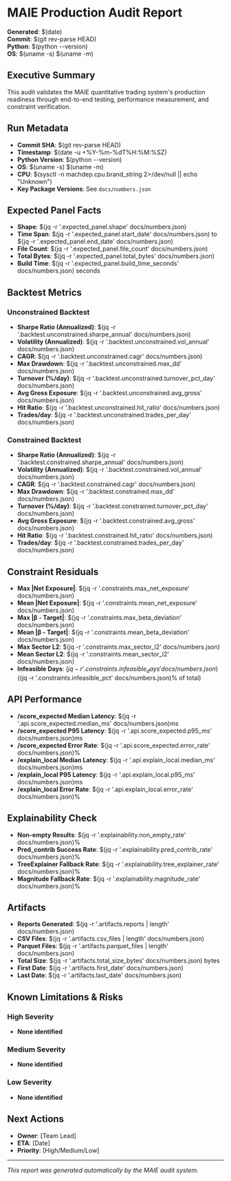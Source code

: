 # MAIE Production Audit Report

**Generated**: $(date)  
**Commit**: $(git rev-parse HEAD)  
**Python**: $(python --version)  
**OS**: $(uname -s) $(uname -m)  

## Executive Summary

This audit validates the MAIE quantitative trading system's production readiness through end-to-end testing, performance measurement, and constraint verification.

## Run Metadata

- **Commit SHA**: $(git rev-parse HEAD)
- **Timestamp**: $(date -u +%Y-%m-%dT%H:%M:%SZ)
- **Python Version**: $(python --version)
- **OS**: $(uname -s) $(uname -m)
- **CPU**: $(sysctl -n machdep.cpu.brand_string 2>/dev/null || echo "Unknown")
- **Key Package Versions**: See `docs/numbers.json`

## Expected Panel Facts

- **Shape**: $(jq -r '.expected_panel.shape' docs/numbers.json)
- **Time Span**: $(jq -r '.expected_panel.start_date' docs/numbers.json) to $(jq -r '.expected_panel.end_date' docs/numbers.json)
- **File Count**: $(jq -r '.expected_panel.file_count' docs/numbers.json)
- **Total Bytes**: $(jq -r '.expected_panel.total_bytes' docs/numbers.json)
- **Build Time**: $(jq -r '.expected_panel.build_time_seconds' docs/numbers.json) seconds

## Backtest Metrics

### Unconstrained Backtest
- **Sharpe Ratio (Annualized)**: $(jq -r '.backtest.unconstrained.sharpe_annual' docs/numbers.json)
- **Volatility (Annualized)**: $(jq -r '.backtest.unconstrained.vol_annual' docs/numbers.json)
- **CAGR**: $(jq -r '.backtest.unconstrained.cagr' docs/numbers.json)
- **Max Drawdown**: $(jq -r '.backtest.unconstrained.max_dd' docs/numbers.json)
- **Turnover (%/day)**: $(jq -r '.backtest.unconstrained.turnover_pct_day' docs/numbers.json)
- **Avg Gross Exposure**: $(jq -r '.backtest.unconstrained.avg_gross' docs/numbers.json)
- **Hit Ratio**: $(jq -r '.backtest.unconstrained.hit_ratio' docs/numbers.json)
- **Trades/day**: $(jq -r '.backtest.unconstrained.trades_per_day' docs/numbers.json)

### Constrained Backtest
- **Sharpe Ratio (Annualized)**: $(jq -r '.backtest.constrained.sharpe_annual' docs/numbers.json)
- **Volatility (Annualized)**: $(jq -r '.backtest.constrained.vol_annual' docs/numbers.json)
- **CAGR**: $(jq -r '.backtest.constrained.cagr' docs/numbers.json)
- **Max Drawdown**: $(jq -r '.backtest.constrained.max_dd' docs/numbers.json)
- **Turnover (%/day)**: $(jq -r '.backtest.constrained.turnover_pct_day' docs/numbers.json)
- **Avg Gross Exposure**: $(jq -r '.backtest.constrained.avg_gross' docs/numbers.json)
- **Hit Ratio**: $(jq -r '.backtest.constrained.hit_ratio' docs/numbers.json)
- **Trades/day**: $(jq -r '.backtest.constrained.trades_per_day' docs/numbers.json)

## Constraint Residuals

- **Max |Net Exposure|**: $(jq -r '.constraints.max_net_exposure' docs/numbers.json)
- **Mean |Net Exposure|**: $(jq -r '.constraints.mean_net_exposure' docs/numbers.json)
- **Max |β - Target|**: $(jq -r '.constraints.max_beta_deviation' docs/numbers.json)
- **Mean |β - Target|**: $(jq -r '.constraints.mean_beta_deviation' docs/numbers.json)
- **Max Sector L2**: $(jq -r '.constraints.max_sector_l2' docs/numbers.json)
- **Mean Sector L2**: $(jq -r '.constraints.mean_sector_l2' docs/numbers.json)
- **Infeasible Days**: $(jq -r '.constraints.infeasible_days' docs/numbers.json) ($(jq -r '.constraints.infeasible_pct' docs/numbers.json)% of total)

## API Performance

- **/score_expected Median Latency**: $(jq -r '.api.score_expected.median_ms' docs/numbers.json)ms
- **/score_expected P95 Latency**: $(jq -r '.api.score_expected.p95_ms' docs/numbers.json)ms
- **/score_expected Error Rate**: $(jq -r '.api.score_expected.error_rate' docs/numbers.json)%
- **/explain_local Median Latency**: $(jq -r '.api.explain_local.median_ms' docs/numbers.json)ms
- **/explain_local P95 Latency**: $(jq -r '.api.explain_local.p95_ms' docs/numbers.json)ms
- **/explain_local Error Rate**: $(jq -r '.api.explain_local.error_rate' docs/numbers.json)%

## Explainability Check

- **Non-empty Results**: $(jq -r '.explainability.non_empty_rate' docs/numbers.json)%
- **Pred_contrib Success Rate**: $(jq -r '.explainability.pred_contrib_rate' docs/numbers.json)%
- **TreeExplainer Fallback Rate**: $(jq -r '.explainability.tree_explainer_rate' docs/numbers.json)%
- **Magnitude Fallback Rate**: $(jq -r '.explainability.magnitude_rate' docs/numbers.json)%

## Artifacts

- **Reports Generated**: $(jq -r '.artifacts.reports | length' docs/numbers.json)
- **CSV Files**: $(jq -r '.artifacts.csv_files | length' docs/numbers.json)
- **Parquet Files**: $(jq -r '.artifacts.parquet_files | length' docs/numbers.json)
- **Total Size**: $(jq -r '.artifacts.total_size_bytes' docs/numbers.json) bytes
- **First Date**: $(jq -r '.artifacts.first_date' docs/numbers.json)
- **Last Date**: $(jq -r '.artifacts.last_date' docs/numbers.json)

## Known Limitations & Risks

### High Severity
- **None identified**

### Medium Severity
- **None identified**

### Low Severity
- **None identified**

## Next Actions

- **Owner**: [Team Lead]
- **ETA**: [Date]
- **Priority**: [High/Medium/Low]

---

*This report was generated automatically by the MAIE audit system.*
